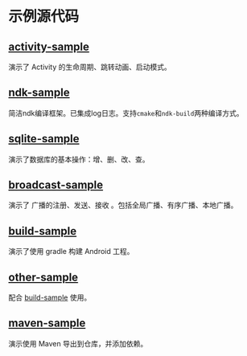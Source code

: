 # 示例源代码

## [activity-sample](activity-sample)

演示了 Activity 的生命周期、跳转动画、启动模式。

## [ndk-sample](ndk-sample)

简洁ndk编译框架。已集成log日志。支持`cmake`和`ndk-build`两种编译方式。

## [sqlite-sample](sqlite-sample)

演示了数据库的基本操作：增、删、改、查。

## [broadcast-sample](broadcast-sample)

演示了 广播的注册、发送、接收 。包括全局广播、有序广播、本地广播。

## [build-sample](build-sample)

演示了使用 gradle 构建 Android 工程。

## [other-sample](other-sample)

配合 [build-sample](build-sample) 使用。

## [maven-sample](maven-sample)

演示使用 Maven 导出到仓库，并添加依赖。
